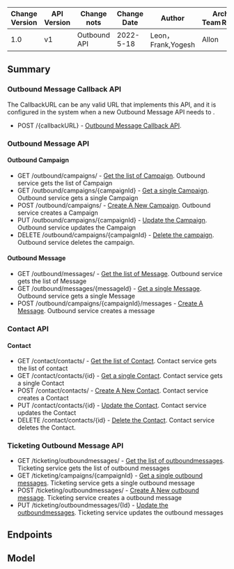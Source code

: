   | Change Version | API Version | Change nots | Change Date | Author |Architect Team Reviewer | 
  | - | - | - | - | - |- |
  | 1.0 | v1 |Outbound API | 2022-5-18 | Leon，Frank,Yogesh|  Allon|

## Summary

### Outbound Message Callback API 

The CallbackURL can be any valid URL that implements this API, and it is configured in the system when a new Outbound Message API needs to . 
  - POST /{callbackURL} - [Outbound Message Callback API](#voice-channel-adapter-receives-input). 

### Outbound Message API  

#### Outbound Campaign
  - GET /outbound/campaigns/ - [Get the list of Campaign](#get-the-list-of-campaign).  Outbound service gets the list of Campaign
  - GET /outbound/campaigns/{campaignId} - [Get a single Campaign](#get-a-single-campaign).  Outbound service gets a single Campaign
  - POST /outbound/campaigns/ - [Create A New Campaign](#create-a-new-campaign).  Outbound service creates a Campaign
  - PUT /outbound/campaigns/{campaignId} - [Update the Campaign](#update-the-campaign).  Outbound service updates the Campaign
  - DELETE /outbound/campaigns/{campaignId} - [Delete the campaign](#delete-the-campaign). Outbound service deletes the campaign.
#### Outbound Message
  - GET /outbound/messages/ - [Get the list of Message](#get-the-list-of-message).  Outbound service gets the list of Message
  - GET /outbound/messages/{messageId} - [Get a single Message](#get-a-single-message).  Outbound service gets a single Message
  - POST /outbound/campaigns/{campaignId}/messages - [Create A Message](#create-a-message).  Outbound service creates a message 

### Contact API 
####  Contact
  - GET /contact/contacts/ - [Get the list of Contact](#get-the-list-of-contact).  Contact service gets the list of contact
  - GET /contact/contacts/{id} - [Get a single Contact](#get-a-single-contact).  Contact service gets a single Contact
  - POST /contact/contacts/ - [Create A New Contact](#create-a-new-contact).  Contact service creates a Contact
  - PUT /contact/contacts/{id} - [Update the Contact](#update-the-contact).  Contact service updates the Contact
  - DELETE /contact/contacts/{id} - [Delete the Contact](#delete-the-contact). Contact service deletes the Contact.

### Ticketing Outbound Message API 
  - GET /ticketing/outboundmessages/ - [Get the list of outboundmessages](#get-the-list-of-outbound-messages).  Ticketing service gets the list of outbound messages
  - GET /ticketing/campaigns/{campaignId} - [Get a single outbound messages](#get-a-single-campaign).  Ticketing service gets a single outbound message
  - POST /ticketing/outboundmessages/ - [Create A New outbound message](#create-a-new-outbound-message).  Ticketing service creates a outbound message
  - PUT /ticketing/outboundmessages/{Id} - [Update the outboundmessages](#update-the-outbound-message).  Ticketing service updates the outbound messages


## Endpoints

## Model
